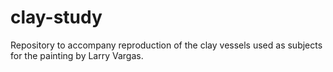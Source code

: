 # clay-study

Repository to accompany reproduction of the clay vessels used as subjects for the painting by Larry Vargas.
